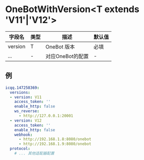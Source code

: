 # OneBotWithVersion\<T extends 'V11'|'V12'\>

| 字段名     | 类型 | 描述        | 默认值 |
|---------|----|-----------|-----|
| version | T  | OneBot 版本 | 必填  |
| ... | - | 对应OneBot的配置 | - |
## 例
```yaml
icqq.147258369:
  versions:
  - version: V11
    access_token: ''
    enable_http: false
    ws_reverse:
      - http://127.0.0.1:20001
  - version: V12
    access_token: ''
    enable_http: false
    webhook:
      - http://192.168.1.8:8080/onebot
      - http://192.168.1.9:8080/onebot
  protocol:
    # ... 其他适配器配置
```
